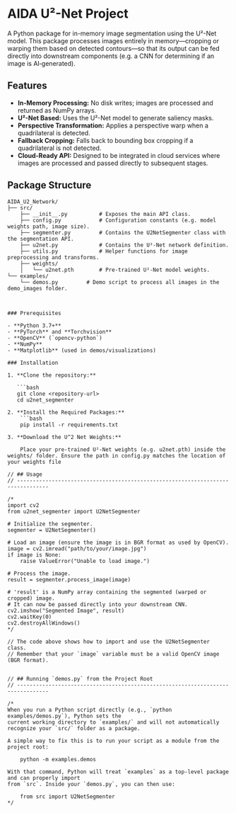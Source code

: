 # AIDA U²-Net Project

A Python package for in-memory image segmentation using the U²-Net model. This package processes images entirely in memory—cropping or warping them based on detected contours—so that its output can be fed directly into downstream components (e.g. a CNN for determining if an image is AI‑generated).

## Features

- **In-Memory Processing:** No disk writes; images are processed and returned as NumPy arrays.
- **U²-Net Based:** Uses the U²-Net model to generate saliency masks.
- **Perspective Transformation:** Applies a perspective warp when a quadrilateral is detected.
- **Fallback Cropping:** Falls back to bounding box cropping if a quadrilateral is not detected.
- **Cloud-Ready API:** Designed to be integrated in cloud services where images are processed and passed directly to subsequent stages.


## Package Structure

```plaintext
AIDA_U2_Network/
├── src/
    ├── __init__.py          # Exposes the main API class.
    ├── config.py            # Configuration constants (e.g. model weights path, image size).
    ├── segmenter.py         # Contains the U2NetSegmenter class with the segmentation API.
    ├── u2net.py             # Contains the U²-Net network definition.
    ├── utils.py             # Helper functions for image preprocessing and transforms.
    ├── weights/
    │   └── u2net.pth        # Pre-trained U²-Net model weights.
└── examples/
    └── demos.py         # Demo script to process all images in the demo_images folder.



### Prerequisites

- **Python 3.7+**
- **PyTorch** and **Torchvision**
- **OpenCV** (`opencv-python`)
- **NumPy**
- **Matplotlib** (used in demos/visualizations)

### Installation

1. **Clone the repository:**

   ```bash
   git clone <repository-url>
   cd u2net_segmenter

2. **Install the Required Packages:**
    ```bash
    pip install -r requirements.txt

3. **Download the U^2 Net Weights:**

    Place your pre-trained U²-Net weights (e.g. u2net.pth) inside the weights/ folder. Ensure the path in config.py matches the location of your weights file

// ## Usage
// --------------------------------------------------------------------------------

/*
import cv2
from u2net_segmenter import U2NetSegmenter

# Initialize the segmenter.
segmenter = U2NetSegmenter()

# Load an image (ensure the image is in BGR format as used by OpenCV).
image = cv2.imread("path/to/your/image.jpg")
if image is None:
    raise ValueError("Unable to load image.")

# Process the image.
result = segmenter.process_image(image)

# 'result' is a NumPy array containing the segmented (warped or cropped) image.
# It can now be passed directly into your downstream CNN.
cv2.imshow("Segmented Image", result)
cv2.waitKey(0)
cv2.destroyAllWindows()
*/

// The code above shows how to import and use the U2NetSegmenter class.
// Remember that your `image` variable must be a valid OpenCV image (BGR format).


// ## Running `demos.py` from the Project Root
// --------------------------------------------------------------------------------

/*
When you run a Python script directly (e.g., `python examples/demos.py`), Python sets the
current working directory to `examples/` and will not automatically recognize your `src/` folder as a package.

A simple way to fix this is to run your script as a module from the project root:

    python -m examples.demos

With that command, Python will treat `examples` as a top-level package and can properly import
from `src`. Inside your `demos.py`, you can then use:

    from src import U2NetSegmenter
*/
